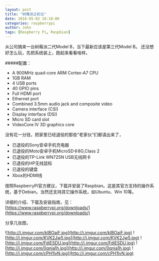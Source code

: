 ```yaml
---
layout: post
title: "树莓派之初见"
date: 2016-05-02 18:18:00
categories: raspberrypi
author: John
tags: [Raspberry Pi, Raspbian]
---
```

从公司搞来一台树莓派二代Model B，当下最新应该是第三代Model B。
还没想好怎么玩，先把系统装上，跑起来看看啥样。

#####配置：

* A 900MHz quad-core ARM Cortex-A7 CPU
* 1GB RAM
* 4 USB ports
* 40 GPIO pins
* Full HDMI port
* Ethernet port
* Combined 3.5mm audio jack and composite video
* Camera interface (CSI)
* Display interface (DSI)
* Micro SD card slot
* VideoCore IV 3D graphics core

没有花一分钱，把家里已经退役的那些“老家伙”们都请出来了，

* 已退役的Sony安卓手机充电器
* 已退役的Moto安卓手机MicroSD卡8G,Class 2
* 已退役的TP-Link WN725N USB无线网卡
* 已退役的HP无线鼠标
* 已退役的键盘
* Xbox的HDMI线

按照RaspberryPi官方建议，下载并安装了Raspbian。这是其官方支持的操作系统，基于Debian。当然还支持其它操作系统，如Ubuntu、Win 10等。

详细的介绍、下载及安装指南，见：
[https://www.raspberrypi.org/downloads/](https://www.raspberrypi.org/downloads/)

分享几张图，

![http://i.imgur.com/kIBOaiF.jpg](http://i.imgur.com/kIBOaiF.jpg)
![http://i.imgur.com/KVK2Jw5.jpg](http://i.imgur.com/KVK2Jw5.jpg)
![http://i.imgur.com/FdjESDU.jpg](http://i.imgur.com/FdjESDU.jpg)
![http://i.imgur.com/0qnja1h.jpg](http://i.imgur.com/0qnja1h.jpg)
![http://i.imgur.com/cPH1lvN.jpg](http://i.imgur.com/cPH1lvN.jpg)